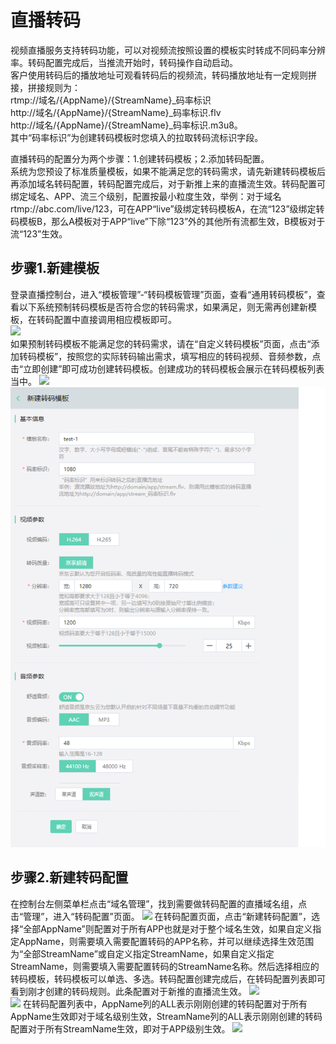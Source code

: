 # 直播转码

视频直播服务支持转码功能，可以对视频流按照设置的模板实时转成不同码率分辨率。转码配置完成后，当推流开始时，转码操作自动启动。   
客户使用转码后的播放地址可观看转码后的视频流，转码播放地址有一定规则拼接，拼接规则为：  
rtmp://域名/{AppName}/{StreamName}_码率标识  
http://域名/{AppName}/{StreamName}_码率标识.flv  
http://域名/{AppName}/{StreamName}_码率标识.m3u8。  
其中“码率标识”为创建转码模板时您填入的拉取转码流标识字段。  

直播转码的配置分为两个步骤：1.创建转码模板；2.添加转码配置。   
系统为您预设了标准质量模板，如果不能满足您的转码需求，请先新建转码模板后再添加域名转码配置，转码配置完成后，对于新推上来的直播流生效。转码配置可绑定域名、APP、流三个级别，配置按最小粒度生效，举例：对于域名rtmp://abc.com/live/123，可在APP“live”级绑定转码模板A，在流“123”级绑定转码模板B，那么A模板对于APP“live”下除“123”外的其他所有流都生效，B模板对于流“123”生效。

## 步骤1.新建模板

登录直播控制台，进入“模板管理”-“转码模板管理”页面，查看“通用转码模板”，查看以下系统预制转码模板是否符合您的转码需求，如果满足，则无需再创建新模板，在转码配置中直接调用相应模板即可。   
![](https://github.com/jdcloudcom/cn/blob/cn-Video-on-Demand/image/live-video/9%E6%96%B0%E5%BB%BA%E8%BD%AC%E7%A0%81%E6%A8%A1%E6%9D%BF.png)  
如果预制转码模板不能满足您的转码需求，请在“自定义转码模板”页面，点击“添加转码模板”，按照您的实际转码输出需求，填写相应的转码视频、音频参数，点击“立即创建”即可成功创建转码模板。创建成功的转码模板会展示在转码模板列表当中。 
![](https://github.com/jdcloudcom/cn/blob/cn-Video-on-Demand/image/live-video/10%E6%96%B0%E5%BB%BA%E8%BD%AC%E7%A0%81%E6%A8%A1%E6%9D%BF.png) 
![](https://github.com/jdcloudcom/cn/blob/cn-Video-on-Demand/image/live-video/11%E6%96%B0%E5%BB%BA%E8%BD%AC%E7%A0%81%E6%A8%A1%E6%9D%BF.png) 

## 步骤2.新建转码配置  

在控制台左侧菜单栏点击“域名管理”，找到需要做转码配置的直播域名组，点击“管理”，进入“转码配置”页面。
![](https://github.com/jdcloudcom/cn/blob/cn-Video-on-Demand/image/live-video/12%E6%96%B0%E5%BB%BA%E8%BD%AC%E7%A0%81%E9%85%8D%E7%BD%AE.png)
在转码配置页面，点击“新建转码配置”，选择“全部AppName”则配置对于所有APP也就是对于整个域名生效，如果自定义指定AppName，则需要填入需要配置转码的APP名称，并可以继续选择生效范围为“全部StreamName”或自定义指定StreamName，如果自定义指定StreamName，则需要填入需要配置转码的StreamName名称。然后选择相应的转码模板，转码模板可以单选、多选。转码配置创建完成后，在转码配置列表即可看到刚才创建的转码规则。此条配置对于新推的直播流生效。
![](https://github.com/jdcloudcom/cn/blob/cn-Video-on-Demand/image/live-video/13%E6%96%B0%E5%BB%BA%E8%BD%AC%E7%A0%81%E9%85%8D%E7%BD%AE.png)  
![](https://github.com/jdcloudcom/cn/blob/cn-Video-on-Demand/image/live-video/14%E6%96%B0%E5%BB%BA%E8%BD%AC%E7%A0%81%E9%85%8D%E7%BD%AE.png) 
在转码配置列表中，AppName列的ALL表示刚刚创建的转码配置对于所有AppName生效即对于域名级别生效，StreamName列的ALL表示刚刚创建的转码配置对于所有StreamName生效，即对于APP级别生效。
![](https://github.com/jdcloudcom/cn/blob/cn-Video-on-Demand/image/live-video/15%E6%96%B0%E5%BB%BA%E8%BD%AC%E7%A0%81%E9%85%8D%E7%BD%AE.png) 
